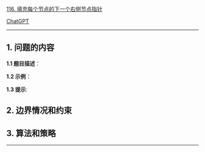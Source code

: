 [116. 填充每个节点的下一个右侧节点指针](https://leetcode.cn/problems/populating-next-right-pointers-in-each-node)

[ChatGPT](https://chat.openai.com/g/g-GsMNEr76r-c-master)

---

## 1. 问题的内容
**1.1 题目描述**：

**1.2 示例**：

**1.3 提示**:

## 2. 边界情况和约束


## 3. 算法和策略

---
